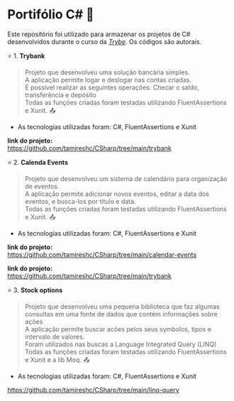 # Portifólio C# :open_file_folder:

Este repositório foi utilizado para armazenar os projetos de C# desenvolvidos durante o curso da _[Trybe](https://www.betrybe.com/)_.
Os códigos são autorais.<br>

 :star:  1. **Trybank** <br>
>Projeto que desenvolveu uma solução bancária simples.  <br>
>A aplicação permite logar e deslogar nas contas criadas.<br>
>É possível realizar as seguintes operações: Checar o saldo, transferência e depósito  <br>
> Todas as funções criadas foram testadas utilizando FluentAssertions e Xunit. :outbox_tray: <br>

 - As tecnologias utilizadas foram: C#, FluentAssertions e Xunit<br>
 
 **link do projeto:**<br>
https://github.com/tamireshc/CSharp/tree/main/trybank <br>

 :star:  2. **Calenda Events** <br>
>Projeto que desenvolveu um sistema de calendário para organização de eventos.  <br>
>A aplicação permite adicionar novos eventos, editar a data dos eventos, e busca-los por título e data.<br>
> Todas as funções criadas foram testadas utilizando FluentAssertions e Xunit. :outbox_tray: <br>
 - As tecnologias utilizadas foram: C#, FluentAssertions e Xunit<br>
 
 **link do projeto:**<br>
https://github.com/tamireshc/CSharp/tree/main/calendar-events <br>

 **link do projeto:**<br>
https://github.com/tamireshc/CSharp/tree/main/trybank <br>

 :star:  3. **Stock options** <br>
>Projeto que desenvolveu uma pequena biblioteca que faz algumas consultas em uma fonte de dados que contém informações sobre ações <br>
>A aplicação permite buscar acóes pelos seus symbolos, tipos e intervalo de valores.<br>
>Foram utilizados nas buscas a Language Integrated Query (LINQ) 
> Todas as funções criadas foram testadas utilizando FluentAssertions e Xunit e a lib Moq. :outbox_tray: <br>
 - As tecnologias utilizadas foram: C#, FluentAssertions e Xunit<br>
 
https://github.com/tamireshc/CSharp/tree/main/linq-query <br>
